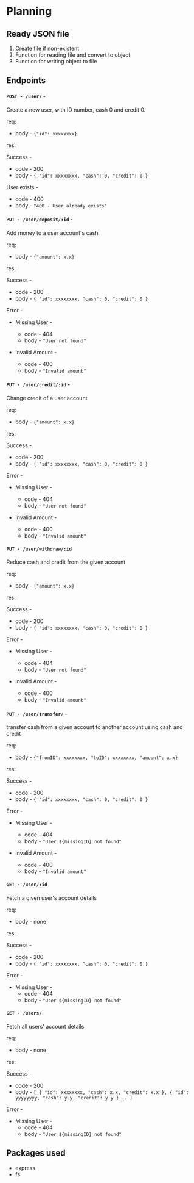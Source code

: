 # Planning

## Ready JSON file
   1. Create file if non-existent
   2. Function for reading file and convert to object
   3. Function for writing object to file

## Endpoints
#### `POST - /user/` - 
Create a new user, with ID number, cash 0 and credit 0.

req:

- body - `{"id": xxxxxxxx}`

res:

Success -
- code - 200
- body - 
  `{
    "id": xxxxxxxx,
    "cash": 0,
    "credit": 0
    }`

User exists -
- code - 400
- body - 
  `"400 - User already exists"`

#### `PUT - /user/deposit/:id` -
Add money to a user account's cash

req:

- body - `{"amount": x.x}`

res:

Success -
- code - 200
- body - 
  `{
    "id": xxxxxxxx,
    "cash": 0,
    "credit": 0
    }`

Error -

- Missing User -
  - code - 404
  - body - `"User not found"`

- Invalid Amount -
  - code - 400
  - body - `"Invalid amount"`

#### `PUT - /user/credit/:id` -
Change credit of a user account

req:

- body - `{"amount": x.x}`

res:

Success -
- code - 200
- body - 
  `{
    "id": xxxxxxxx,
    "cash": 0,
    "credit": 0
    }`

Error -

- Missing User -
  - code - 404
  - body - `"User not found"`

- Invalid Amount -
  - code - 400
  - body - `"Invalid amount"`

#### `PUT - /user/withdraw/:id`
Reduce cash and credit from the given account

req:

- body - `{"amount": x.x}`

res:

Success -
- code - 200
- body - 
  `{
    "id": xxxxxxxx,
    "cash": 0,
    "credit": 0
    }`

Error -

- Missing User -
  - code - 404
  - body - `"User not found"`

- Invalid Amount -
  - code - 400
  - body - `"Invalid amount"`

#### `PUT - /user/transfer/` -
transfer cash from a given account to another account using cash and credit


req:

- body - `{"fromID": xxxxxxxx, "toID": xxxxxxxx, "amount": x.x}`

res:

Success -
- code - 200
- body - 
  `{
    "id": xxxxxxxx,
    "cash": 0,
    "credit": 0
    }`

Error -

- Missing User -
  - code - 404
  - body - `"User ${missingID} not found"`

- Invalid Amount -
  - code - 400
  - body - `"Invalid amount"`

#### `GET - /user/:id`
Fetch a given user's account details

req:

- body - none

res:

Success -
- code - 200
- body - 
  `{
    "id": xxxxxxxx,
    "cash": 0,
    "credit": 0
    }`

Error -

- Missing User -
  - code - 404
  - body - `"User ${missingID} not found"`

#### `GET - /users/`
Fetch all users' account details

req:

- body - none

res:

Success -
- code - 200
- body - 
  `[
    {
    "id": xxxxxxxx,
    "cash": x.x,
    "credit": x.x
    },
    {
    "id": yyyyyyyy,
    "cash": y.y,
    "credit": y.y
    }...
  ]`

Error -

- Missing User -
  - code - 404
  - body - `"User ${missingID} not found"`

## Packages used
- express
- fs

